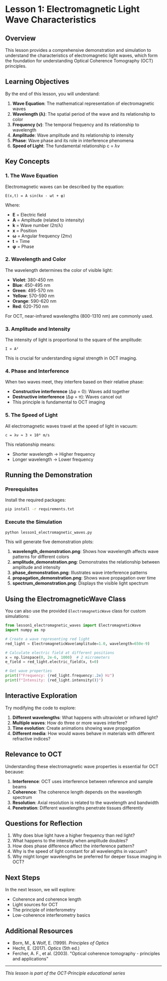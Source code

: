 # Lesson 1: Electromagnetic Light Wave Characteristics

## Overview

This lesson provides a comprehensive demonstration and simulation to understand the characteristics of electromagnetic light waves, which form the foundation for understanding Optical Coherence Tomography (OCT) principles.

## Learning Objectives

By the end of this lesson, you will understand:

1. **Wave Equation**: The mathematical representation of electromagnetic waves
2. **Wavelength (λ)**: The spatial period of the wave and its relationship to color
3. **Frequency (ν)**: The temporal frequency and its relationship to wavelength
4. **Amplitude**: Wave amplitude and its relationship to intensity
5. **Phase**: Wave phase and its role in interference phenomena
6. **Speed of Light**: The fundamental relationship c = λν

## Key Concepts

### 1. The Wave Equation

Electromagnetic waves can be described by the equation:

```
E(x,t) = A sin(kx - ωt + φ)
```

Where:
- **E** = Electric field
- **A** = Amplitude (related to intensity)
- **k** = Wave number (2π/λ)
- **x** = Position
- **ω** = Angular frequency (2πν)
- **t** = Time
- **φ** = Phase

### 2. Wavelength and Color

The wavelength determines the color of visible light:
- **Violet**: 380-450 nm
- **Blue**: 450-495 nm
- **Green**: 495-570 nm
- **Yellow**: 570-590 nm
- **Orange**: 590-620 nm
- **Red**: 620-750 nm

For OCT, near-infrared wavelengths (800-1310 nm) are commonly used.

### 3. Amplitude and Intensity

The intensity of light is proportional to the square of the amplitude:

```
I ∝ A²
```

This is crucial for understanding signal strength in OCT imaging.

### 4. Phase and Interference

When two waves meet, they interfere based on their relative phase:
- **Constructive interference** (Δφ = 0): Waves add together
- **Destructive interference** (Δφ = π): Waves cancel out
- This principle is fundamental to OCT imaging

### 5. The Speed of Light

All electromagnetic waves travel at the speed of light in vacuum:

```
c = λν ≈ 3 × 10⁸ m/s
```

This relationship means:
- Shorter wavelength → Higher frequency
- Longer wavelength → Lower frequency

## Running the Demonstration

### Prerequisites

Install the required packages:

```bash
pip install -r requirements.txt
```

### Execute the Simulation

```bash
python lesson1_electromagnetic_waves.py
```

This will generate five demonstration plots:

1. **wavelength_demonstration.png**: Shows how wavelength affects wave patterns for different colors
2. **amplitude_demonstration.png**: Demonstrates the relationship between amplitude and intensity
3. **phase_demonstration.png**: Illustrates wave interference patterns
4. **propagation_demonstration.png**: Shows wave propagation over time
5. **spectrum_demonstration.png**: Displays the visible light spectrum

## Using the ElectromagneticWave Class

You can also use the provided `ElectromagneticWave` class for custom simulations:

```python
from lesson1_electromagnetic_waves import ElectromagneticWave
import numpy as np

# Create a wave representing red light
red_light = ElectromagneticWave(amplitude=1.0, wavelength=650e-9)

# Calculate electric field at different positions
x = np.linspace(0, 2e-6, 1000)  # 2 micrometers
e_field = red_light.electric_field(x, t=0)

# Get wave properties
print(f"Frequency: {red_light.frequency:.2e} Hz")
print(f"Intensity: {red_light.intensity()}")
```

## Interactive Exploration

Try modifying the code to explore:

1. **Different wavelengths**: What happens with ultraviolet or infrared light?
2. **Multiple waves**: How do three or more waves interfere?
3. **Time evolution**: Create animations showing wave propagation
4. **Different media**: How would waves behave in materials with different refractive indices?

## Relevance to OCT

Understanding these electromagnetic wave properties is essential for OCT because:

1. **Interference**: OCT uses interference between reference and sample beams
2. **Coherence**: The coherence length depends on the wavelength spectrum
3. **Resolution**: Axial resolution is related to the wavelength and bandwidth
4. **Penetration**: Different wavelengths penetrate tissues differently

## Questions for Reflection

1. Why does blue light have a higher frequency than red light?
2. What happens to the intensity when amplitude doubles?
3. How does phase difference affect the interference pattern?
4. Why is the speed of light constant for all wavelengths in vacuum?
5. Why might longer wavelengths be preferred for deeper tissue imaging in OCT?

## Next Steps

In the next lesson, we will explore:
- Coherence and coherence length
- Light sources for OCT
- The principle of interferometry
- Low-coherence interferometry basics

## Additional Resources

- Born, M., & Wolf, E. (1999). *Principles of Optics*
- Hecht, E. (2017). *Optics* (5th ed.)
- Fercher, A. F., et al. (2003). "Optical coherence tomography - principles and applications"

---

*This lesson is part of the OCT-Principle educational series*
